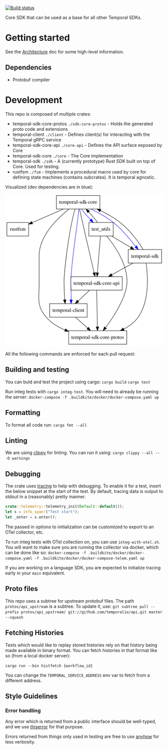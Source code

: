 [![Build status](https://badge.buildkite.com/c23f47f4a827f04daece909963bd3a248496f0cdbabfbecee4.svg?branch=master)](https://buildkite.com/temporal/core-sdk?branch=master)

Core SDK that can be used as a base for all other Temporal SDKs.

# Getting started

See the [Architecture](ARCHITECTURE.md) doc for some high-level information.

## Dependencies
* Protobuf compiler

# Development

This repo is composed of multiple crates:
* temporal-sdk-core-protos `./sdk-core-protos` - Holds the generated proto code and extensions
* temporal-client `./client` - Defines client(s) for interacting with the Temporal gRPC service
* temporal-sdk-core-api `./core-api` - Defines the API surface exposed by Core
* temporal-sdk-core `./core` - The Core implementation
* temporal-sdk `./sdk` - A (currently prototype) Rust SDK built on top of Core. Used for testing.
* rustfsm `./fsm` - Implements a procedural macro used by core for defining state machines
    (contains subcrates). It is temporal agnostic.

Visualized (dev dependencies are in blue):

![Crate dependency graph](./etc/deps.svg)


All the following commands are enforced for each pull request:

## Building and testing

You can buld and test the project using cargo:
`cargo build`
`cargo test`

Run integ tests with `cargo integ-test`. You will need to already be running the server:
`docker-compose -f .buildkite/docker/docker-compose.yaml up`

## Formatting
To format all code run:
`cargo fmt --all`

## Linting
We are using [clippy](https://github.com/rust-lang/rust-clippy) for linting.
You can run it using:
`cargo clippy --all -- -D warnings`

## Debugging
The crate uses [tracing](https://github.com/tokio-rs/tracing) to help with debugging. To enable
it for a test, insert the below snippet at the start of the test. By default, tracing data is output
to stdout in a (reasonably) pretty manner.

```rust
crate::telemetry::telemetry_init(Default::default());
let s = info_span!("Test start");
let _enter = s.enter();
```

The passed in options to initialization can be customized to export to an OTel collector, etc.

To run integ tests with OTel collection on, you can use `integ-with-otel.sh`. You will want to make
sure you are running the collector via docker, which can be done like so:
`docker-compose -f .buildkite/docker/docker-compose.yaml -f .buildkite/docker/docker-compose-telem.yaml up`

If you are working on a language SDK, you are expected to initialize tracing early in your `main`
equivalent.

## Proto files

This repo uses a subtree for upstream protobuf files. The path `protos/api_upstream` is a
subtree. To update it, use:
`git subtree pull --prefix protos/api_upstream/ git://github.com/temporalio/api.git master --squash`

## Fetching Histories
Tests which would like to replay stored histories rely on that history being made available in
binary format. You can fetch histories in that format like so (from a local docker server):

`cargo run --bin histfetch {workflow_id}`

You can change the `TEMPORAL_SERVICE_ADDRESS` env var to fetch from a different address.

## Style Guidelines

### Error handling
Any error which is returned from a public interface should be well-typed, and we use 
[thiserror](https://github.com/dtolnay/thiserror) for that purpose.

Errors returned from things only used in testing are free to use 
[anyhow](https://github.com/dtolnay/anyhow) for less verbosity.

